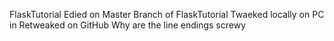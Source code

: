 FlaskTutorial
Edied on Master Branch of FlaskTutorial
Twaeked locally on PC in <aster Branch>
Retweaked on GitHub
Why are the line endings screwy
  
